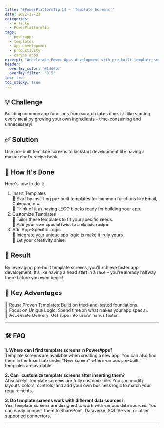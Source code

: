 ```yaml
---
title: "#PowerPlatformTip 14 – 'Template Screens'"
date: 2022-12-23
categories:
  - Article
  - PowerPlatformTip
tags:
  - powerapps
  - templates
  - app development
  - productivity
  - canvas apps
excerpt: "Accelerate Power Apps development with pre-built template screens for common functions. Save time, boost productivity, and streamline app creation."
header:
  overlay_color: "#2dd4bf"
  overlay_filter: "0.5"
toc: true
toc_sticky: true
---
```


## 💡 Challenge
Building common app functions from scratch takes time. It’s like starting every meal by growing your own ingredients – time-consuming and unnecessary!

## ✅ Solution
Use pre-built template screens to kickstart development like having a master chef’s recipe book.

## 🔧 How It's Done
Here's how to do it:
1. Insert Templates  
   🔸 Start by inserting pre-built templates for common functions like Email, Calendar, etc.  
   🔸 Think of it as having LEGO blocks ready for building your app.  
2. Customize Templates  
   🔸 Tailor these templates to fit your specific needs.  
   🔸 Add your own special twist to a classic recipe.  
3. Add App-Specific Logic  
   🔸 Integrate your unique app logic to make it truly yours.  
   🔸 Let your creativity shine.  

## 🎉 Result
By leveraging pre-built template screens, you’ll achieve faster app development. It’s like having a head start in a race – you’re already halfway there before you even begin!

## 🌟 Key Advantages
🔸 Reuse Proven Templates: Build on tried-and-tested foundations.  
🔸 Focus on Unique Logic: Spend time on what makes your app special.  
🔸 Accelerate Delivery: Get apps into users’ hands faster.

---

## 🛠️ FAQ
**1. Where can I find template screens in PowerApps?**  
Template screens are available when creating a new app. You can also find them in the Insert tab under "New screen" where various pre-built templates are available.

**2. Can I customize template screens after inserting them?**  
Absolutely! Template screens are fully customizable. You can modify layouts, colors, controls, and add your own business logic to match your requirements.

**3. Do template screens work with different data sources?**  
Yes, template screens are designed to work with various data sources. You can easily connect them to SharePoint, Dataverse, SQL Server, or other supported connectors.

---
